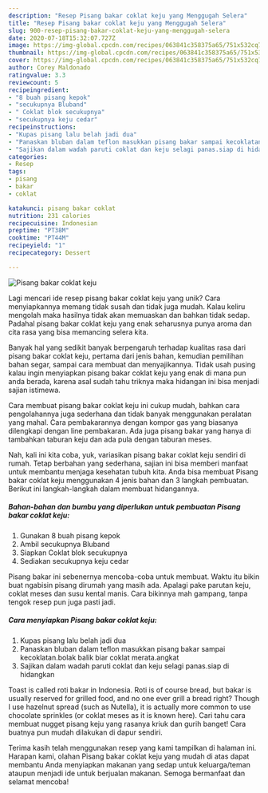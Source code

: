 ```yaml
---
description: "Resep Pisang bakar coklat keju yang Menggugah Selera"
title: "Resep Pisang bakar coklat keju yang Menggugah Selera"
slug: 900-resep-pisang-bakar-coklat-keju-yang-menggugah-selera
date: 2020-07-18T15:32:07.727Z
image: https://img-global.cpcdn.com/recipes/063841c358375a65/751x532cq70/pisang-bakar-coklat-keju-foto-resep-utama.jpg
thumbnail: https://img-global.cpcdn.com/recipes/063841c358375a65/751x532cq70/pisang-bakar-coklat-keju-foto-resep-utama.jpg
cover: https://img-global.cpcdn.com/recipes/063841c358375a65/751x532cq70/pisang-bakar-coklat-keju-foto-resep-utama.jpg
author: Corey Maldonado
ratingvalue: 3.3
reviewcount: 5
recipeingredient:
- "8 buah pisang kepok"
- "secukupnya Bluband"
- " Coklat blok secukupnya"
- "secukupnya keju cedar"
recipeinstructions:
- "Kupas pisang lalu belah jadi dua"
- "Panaskan bluban dalam teflon masukkan pisang bakar sampai kecoklatan.bolak balik biar coklat merata.angkat"
- "Sajikan dalam wadah paruti coklat dan keju selagi panas.siap di hidangkan"
categories:
- Resep
tags:
- pisang
- bakar
- coklat

katakunci: pisang bakar coklat 
nutrition: 231 calories
recipecuisine: Indonesian
preptime: "PT38M"
cooktime: "PT44M"
recipeyield: "1"
recipecategory: Dessert

---
```



![Pisang bakar coklat keju](https://img-global.cpcdn.com/recipes/063841c358375a65/751x532cq70/pisang-bakar-coklat-keju-foto-resep-utama.jpg)

Lagi mencari ide resep pisang bakar coklat keju yang unik? Cara menyiapkannya memang tidak susah dan tidak juga mudah. Kalau keliru mengolah maka hasilnya tidak akan memuaskan dan bahkan tidak sedap. Padahal pisang bakar coklat keju yang enak seharusnya punya aroma dan cita rasa yang bisa memancing selera kita.

Banyak hal yang sedikit banyak berpengaruh terhadap kualitas rasa dari pisang bakar coklat keju, pertama dari jenis bahan, kemudian pemilihan bahan segar, sampai cara membuat dan menyajikannya. Tidak usah pusing kalau ingin menyiapkan pisang bakar coklat keju yang enak di mana pun anda berada, karena asal sudah tahu triknya maka hidangan ini bisa menjadi sajian istimewa.

Cara membuat pisang bakar coklat keju ini cukup mudah, bahkan cara pengolahannya juga sederhana dan tidak banyak menggunakan peralatan yang mahal. Cara pembakarannya dengan kompor gas yang biasanya dilengkapi dengan line pembakaran. Ada juga pisang bakar yang hanya di tambahkan taburan keju dan ada pula dengan taburan meses.


Nah, kali ini kita coba, yuk, variasikan pisang bakar coklat keju sendiri di rumah. Tetap berbahan yang sederhana, sajian ini bisa memberi manfaat untuk membantu menjaga kesehatan tubuh kita. Anda bisa membuat Pisang bakar coklat keju menggunakan 4 jenis bahan dan 3 langkah pembuatan. Berikut ini langkah-langkah dalam membuat hidangannya.

<!--inarticleads1-->

##### Bahan-bahan dan bumbu yang diperlukan untuk pembuatan Pisang bakar coklat keju:

1. Gunakan 8 buah pisang kepok
1. Ambil secukupnya Bluband
1. Siapkan  Coklat blok secukupnya
1. Sediakan secukupnya keju cedar


Pisang bakar ini sebenernya mencoba-coba untuk membuat. Waktu itu bikin buat ngabisin pisang dirumah yang masih ada. Apalagi pake parutan keju, coklat meses dan susu kental manis. Cara bikinnya mah gampang, tanpa tengok resep pun juga pasti jadi. 

<!--inarticleads2-->

##### Cara menyiapkan Pisang bakar coklat keju:

1. Kupas pisang lalu belah jadi dua
1. Panaskan bluban dalam teflon masukkan pisang bakar sampai kecoklatan.bolak balik biar coklat merata.angkat
1. Sajikan dalam wadah paruti coklat dan keju selagi panas.siap di hidangkan


Toast is called roti bakar in Indonesia. Roti is of course bread, but bakar is usually reserved for grilled food, and no one ever grill a bread right? Though I use hazelnut spread (such as Nutella), it is actually more common to use chocolate sprinkles (or coklat meses as it is known here). Cari tahu cara membuat nugget pisang keju yang rasanya kriuk dan gurih banget! Cara buatnya pun mudah dilakukan di dapur sendiri. 

Terima kasih telah menggunakan resep yang kami tampilkan di halaman ini. Harapan kami, olahan Pisang bakar coklat keju yang mudah di atas dapat membantu Anda menyiapkan makanan yang sedap untuk keluarga/teman ataupun menjadi ide untuk berjualan makanan. Semoga bermanfaat dan selamat mencoba!
